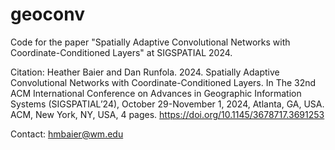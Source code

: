 # geoconv

Code for the paper "Spatially Adaptive Convolutional Networks with Coordinate-Conditioned Layers" at SIGSPATIAL 2024.

Citation: Heather Baier and Dan Runfola. 2024. Spatially Adaptive Convolutional Networks with Coordinate-Conditioned Layers. In The 32nd ACM International Conference on Advances in Geographic Information Systems (SIGSPATIAL’24), October 29-November 1, 2024, Atlanta, GA, USA. ACM, New York, NY, USA, 4 pages. https://doi.org/10.1145/3678717.3691253

Contact: hmbaier@wm.edu
